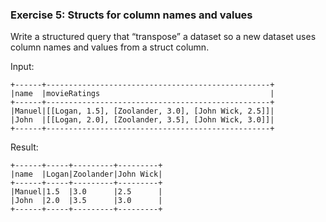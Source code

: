 ### Exercise 5: Structs for column names and values

Write a structured query that “transpose” a dataset so a new dataset uses column names and values from a struct column.

Input:
```
+------+--------------------------------------------------+
|name  |movieRatings                                      |
+------+--------------------------------------------------+
|Manuel|[[Logan, 1.5], [Zoolander, 3.0], [John Wick, 2.5]]|
|John  |[[Logan, 2.0], [Zoolander, 3.5], [John Wick, 3.0]]|
+------+--------------------------------------------------+
```

Result:
```
+------+-----+---------+---------+
|name  |Logan|Zoolander|John Wick|
+------+-----+---------+---------+
|Manuel|1.5  |3.0      |2.5      |
|John  |2.0  |3.5      |3.0      |
+------+-----+---------+---------+
```
